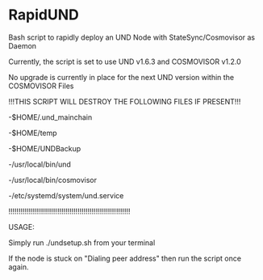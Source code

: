 # RapidUND
Bash script to rapidly deploy an UND Node with StateSync/Cosmovisor as Daemon

Currently, the script is set to use UND v1.6.3 and COSMOVISOR v1.2.0

No upgrade is currently in place for the next UND version within the COSMOVISOR Files




!!!THIS SCRIPT WILL DESTROY THE FOLLOWING FILES IF PRESENT!!!

-$HOME/.und_mainchain

-$HOME/temp

-$HOME/UNDBackup

-/usr/local/bin/und

-/usr/local/bin/cosmovisor

-/etc/systemd/system/und.service

!!!!!!!!!!!!!!!!!!!!!!!!!!!!!!!!!!!!!!!!!!!!!!!!!!!!!!!!!!!!

USAGE:

Simply run ./undsetup.sh from your terminal

If the node is stuck on "Dialing peer address" then run the script once again.



